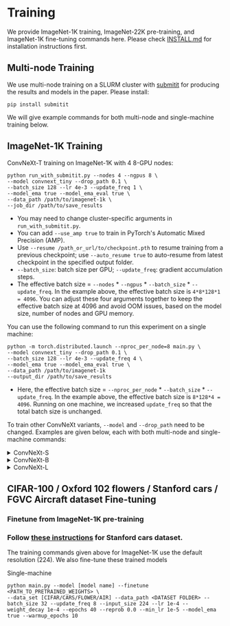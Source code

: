 # Training

We provide ImageNet-1K training, ImageNet-22K pre-training, and ImageNet-1K fine-tuning commands here.
Please check [INSTALL.md](INSTALL.md) for installation instructions first.

## Multi-node Training
We use multi-node training on a SLURM cluster with [submitit](https://github.com/facebookincubator/submitit) for producing the results and models in the paper. Please install:
```
pip install submitit
```
We will give example commands for both multi-node and single-machine training below.

## ImageNet-1K Training 
ConvNeXt-T training on ImageNet-1K with 4 8-GPU nodes:
```
python run_with_submitit.py --nodes 4 --ngpus 8 \
--model convnext_tiny --drop_path 0.1 \
--batch_size 128 --lr 4e-3 --update_freq 1 \
--model_ema true --model_ema_eval true \
--data_path /path/to/imagenet-1k \
--job_dir /path/to/save_results
```

- You may need to change cluster-specific arguments in `run_with_submitit.py`.
- You can add `--use_amp true` to train in PyTorch's Automatic Mixed Precision (AMP).
- Use `--resume /path_or_url/to/checkpoint.pth` to resume training from a previous checkpoint; use `--auto_resume true` to auto-resume from latest checkpoint in the specified output folder.
- `--batch_size`: batch size per GPU; `--update_freq`: gradient accumulation steps.
- The effective batch size = `--nodes` * `--ngpus` * `--batch_size` * `--update_freq`. In the example above, the effective batch size is `4*8*128*1 = 4096`. You can adjust these four arguments together to keep the effective batch size at 4096 and avoid OOM issues, based on the model size, number of nodes and GPU memory.

You can use the following command to run this experiment on a single machine: 
```
python -m torch.distributed.launch --nproc_per_node=8 main.py \
--model convnext_tiny --drop_path 0.1 \
--batch_size 128 --lr 4e-3 --update_freq 4 \
--model_ema true --model_ema_eval true \
--data_path /path/to/imagenet-1k 
--output_dir /path/to/save_results
```

- Here, the effective batch size = `--nproc_per_node` * `--batch_size` * `--update_freq`. In the example above, the effective batch size is `8*128*4 = 4096`. Running on one machine, we increased `update_freq` so that the total batch size is unchanged.

To train other ConvNeXt variants, `--model` and `--drop_path` need to be changed. Examples are given below, each with both multi-node and single-machine commands:

<details>
<summary>
ConvNeXt-S
</summary>

Multi-node
```
python run_with_submitit.py --nodes 4 --ngpus 8 \
--model convnext_small --drop_path 0.4 \
--batch_size 128 --lr 4e-3 --update_freq 1 \
--model_ema true --model_ema_eval true \
--data_path /path/to/imagenet-1k \
--job_dir /path/to/save_results
```

Single-machine
```
python -m torch.distributed.launch --nproc_per_node=8 main.py \
--model convnext_small --drop_path 0.4 \
--batch_size 128 --lr 4e-3 --update_freq 4 \
--model_ema true --model_ema_eval true \
--data_path /path/to/imagenet-1k \
--output_dir /path/to/save_results
```
</details>
<details>
<summary>
ConvNeXt-B
</summary>

Multi-node
```
python run_with_submitit.py --nodes 4 --ngpus 8 \
--model convnext_base --drop_path 0.5 \
--batch_size 128 --lr 4e-3 --update_freq 1 \
--model_ema true --model_ema_eval true \
--data_path /path/to/imagenet-1k \
--job_dir /path/to/save_results
``` 

Single-machine
```
python -m torch.distributed.launch --nproc_per_node=8 main.py \
--model convnext_base --drop_path 0.5 \
--batch_size 128 --lr 4e-3 --update_freq 4 \
--model_ema true --model_ema_eval true \
--data_path /path/to/imagenet-1k \
--output_dir /path/to/save_results
``` 

</details>
<details>
<summary>
ConvNeXt-L
</summary>

Multi-node
```
python run_with_submitit.py --nodes 8 --ngpus 8 \
--model convnext_large --drop_path 0.5 \
--batch_size 64 --lr 4e-3 --update_freq 1 \
--model_ema true --model_ema_eval true \
--data_path /path/to/imagenet-1k \
--job_dir /path/to/save_results
``` 

Single-machine
```
python -m torch.distributed.launch --nproc_per_node=8 main.py \
--model convnext_large --drop_path 0.5 \
--batch_size 64 --lr 4e-3 --update_freq 8 \
--model_ema true --model_ema_eval true \
--data_path /path/to/imagenet-1k \
--output_dir /path/to/save_results
``` 

</details>

## CIFAR-100 / Oxford 102 flowers / Stanford cars / FGVC Aircraft dataset Fine-tuning
### Finetune from ImageNet-1K pre-training 
### Follow [these instructions](https://github.com/pytorch/vision/issues/7545#issuecomment-1631441616) for Stanford cars dataset.
The training commands given above for ImageNet-1K use the default resolution (224). We also fine-tune these trained models

Single-machine
```
python main.py --model [model name] --finetune <PATH_TO_PRETRAINED_WEIGHTS> \
--data_set [CIFAR/CARS/FLOWER/AIR] --data_path <DATASET FOLDER> --batch_size 32 --update_freq 8 --input_size 224 --lr 1e-4 --weight_decay 1e-4 --epochs 40 --reprob 0.0 --min_lr 1e-5 --model_ema true --warmup_epochs 10
```



